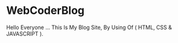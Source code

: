# WebCoderBlog
Hello Everyone ... This Is My Blog Site, By Using Of ( HTML, CSS &amp; JAVASCRIPT ).
